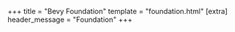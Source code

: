 +++
title = "Bevy Foundation"
template = "foundation.html"
[extra]
header_message = "Foundation"
+++
